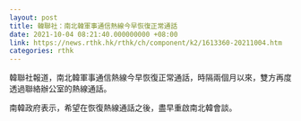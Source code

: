 ```yaml
---
layout: post
title: 韓聯社：南北韓軍事通信熱線今早恢復正常通話
date: 2021-10-04 08:21:40.000000000 +08:00
link: https://news.rthk.hk/rthk/ch/component/k2/1613360-20211004.htm
categories: rthk
---
```


韓聯社報道，南北韓軍事通信熱線今早恢復正常通話，時隔兩個月以來，雙方再度透過聯絡辦公室的熱線通話。

南韓政府表示，希望在恢復熱線通話之後，盡早重啟南北韓會談。
